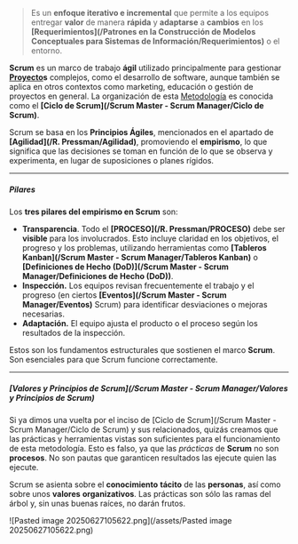 > Es un **enfoque iterativo e incremental** que permite a los equipos entregar **valor** de manera **rápida** y **adaptarse** a **cambios** en los **[Requerimientos](/Patrones en la Construcción de Modelos Conceptuales para Sistemas de Información/Requerimientos)** o el entorno.

**Scrum** es un marco de trabajo **ágil** utilizado principalmente para gestionar **[Proyecto](/MSI/PMBOK/Proyecto)s** complejos, como el desarrollo de software, aunque también se aplica en otros contextos como marketing, educación o gestión de proyectos en general.
La organización de esta [Metodología](/MSI//Metodología) es conocida como el **[Ciclo de Scrum](/Scrum Master - Scrum Manager/Ciclo de Scrum)**. 

Scrum se basa en los **Principios Ágiles**, mencionados en el apartado de **[Agilidad](/R. Pressman/Agilidad)**, promoviendo el **empirismo**, lo que significa que las decisiones se toman en función de lo que se observa y experimenta, en lugar de suposiciones o planes rígidos. 
****
##### **Pilares**
Los **tres pilares del empirismo en Scrum** son:

- **Transparencia**. Todo el **[PROCESO](/R. Pressman/PROCESO)** debe ser **visible** para los involucrados. Esto incluye claridad en los objetivos, el progreso y los problemas, utilizando herramientas como **[Tableros Kanban](/Scrum Master - Scrum Manager/Tableros Kanban)** o **[Definiciones de Hecho (DoD)](/Scrum Master - Scrum Manager/Definiciones de Hecho (DoD))**.
- **Inspección.** Los equipos revisan frecuentemente el trabajo y el progreso (en ciertos **[Eventos](/Scrum Master - Scrum Manager/Eventos)** Scrum) para identificar desviaciones o mejoras necesarias.
- **Adaptación.** El equipo ajusta el producto o el proceso según los resultados de la inspección.

Estos son los fundamentos estructurales que sostienen el marco **Scrum**. 
Son esenciales para que Scrum funcione correctamente.
****
##### **[Valores y Principios de Scrum](/Scrum Master - Scrum Manager/Valores y Principios de Scrum)**
Si ya dimos una vuelta por el inciso de [Ciclo de Scrum](/Scrum Master - Scrum Manager/Ciclo de Scrum) y sus relacionados, quizás creamos que las prácticas y herramientas vistas son suficientes para el funcionamiento de esta metodología. Esto es falso, ya que las *prácticas* de **Scrum** no son **procesos**. No son pautas que garanticen resultados las ejecute quien las ejecute.

Scrum se asienta sobre el **conocimiento** **tácito** de las **personas**, así como sobre unos **valores** **organizativos**. Las prácticas son sólo las ramas del árbol y, sin unas buenas raíces, no darán frutos.

![Pasted image 20250627105622.png](/assets/Pasted image 20250627105622.png)
